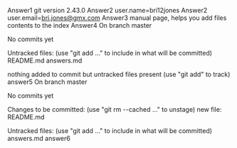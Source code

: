 Answer1 git version 2.43.0
Answer2 user.name=bri12jones
Answer2 user.email=bri.jones@gmx.com
Answer3 manual page, helps you add files contents to the index
Answer4 On branch master

No commits yet

Untracked files:
  (use "git add <file>..." to include in what will be committed)
        README.md
        answers.md

nothing added to commit but untracked files present (use "git add" to track)
answer5 On branch master

No commits yet

Changes to be committed:
  (use "git rm --cached <file>..." to unstage)
        new file:   README.md

Untracked files:
  (use "git add <file>..." to include in what will be committed)
        answers.md
answer6